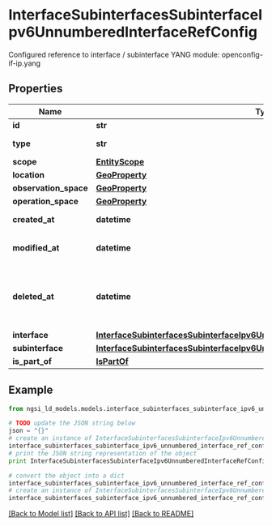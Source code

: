 # InterfaceSubinterfacesSubinterfaceIpv6UnnumberedInterfaceRefConfig

Configured reference to interface / subinterface  YANG module: openconfig-if-ip.yang 

## Properties

Name | Type | Description | Notes
------------ | ------------- | ------------- | -------------
**id** | **str** | Entity id.  | [optional] 
**type** | **str** | NGSI-LD Entity identifier. It has to be InterfaceSubinterfacesSubinterfaceIpv6UnnumberedInterfaceRefConfig. | [default to 'InterfaceSubinterfacesSubinterfaceIpv6UnnumberedInterfaceRefConfig']
**scope** | [**EntityScope**](EntityScope.md) |  | [optional] 
**location** | [**GeoProperty**](GeoProperty.md) |  | [optional] 
**observation_space** | [**GeoProperty**](GeoProperty.md) |  | [optional] 
**operation_space** | [**GeoProperty**](GeoProperty.md) |  | [optional] 
**created_at** | **datetime** | Is defined as the temporal Property at which the Entity, Property or Relationship was entered into an NGSI-LD system.  | [optional] [readonly] 
**modified_at** | **datetime** | Is defined as the temporal Property at which the Entity, Property or Relationship was last modified in an NGSI-LD system, e.g. in order to correct a previously entered incorrect value.  | [optional] [readonly] 
**deleted_at** | **datetime** | Is defined as the temporal Property at which the Entity, Property or Relationship was deleted from an NGSI-LD system.  Entity deletion timestamp. See clause 4.8 It is only used in notifications reporting deletions and in the Temporal Representation of Entities (clause 4.5.6), Properties (clause 4.5.7), Relationships (clause 4.5.8) and LanguageProperties (clause 5.2.32).  | [optional] [readonly] 
**interface** | [**InterfaceSubinterfacesSubinterfaceIpv6UnnumberedInterfaceRefConfigInterface**](InterfaceSubinterfacesSubinterfaceIpv6UnnumberedInterfaceRefConfigInterface.md) |  | [optional] 
**subinterface** | [**InterfaceSubinterfacesSubinterfaceIpv6UnnumberedInterfaceRefConfigSubinterface**](InterfaceSubinterfacesSubinterfaceIpv6UnnumberedInterfaceRefConfigSubinterface.md) |  | [optional] 
**is_part_of** | [**IsPartOf**](IsPartOf.md) |  | 

## Example

```python
from ngsi_ld_models.models.interface_subinterfaces_subinterface_ipv6_unnumbered_interface_ref_config import InterfaceSubinterfacesSubinterfaceIpv6UnnumberedInterfaceRefConfig

# TODO update the JSON string below
json = "{}"
# create an instance of InterfaceSubinterfacesSubinterfaceIpv6UnnumberedInterfaceRefConfig from a JSON string
interface_subinterfaces_subinterface_ipv6_unnumbered_interface_ref_config_instance = InterfaceSubinterfacesSubinterfaceIpv6UnnumberedInterfaceRefConfig.from_json(json)
# print the JSON string representation of the object
print InterfaceSubinterfacesSubinterfaceIpv6UnnumberedInterfaceRefConfig.to_json()

# convert the object into a dict
interface_subinterfaces_subinterface_ipv6_unnumbered_interface_ref_config_dict = interface_subinterfaces_subinterface_ipv6_unnumbered_interface_ref_config_instance.to_dict()
# create an instance of InterfaceSubinterfacesSubinterfaceIpv6UnnumberedInterfaceRefConfig from a dict
interface_subinterfaces_subinterface_ipv6_unnumbered_interface_ref_config_form_dict = interface_subinterfaces_subinterface_ipv6_unnumbered_interface_ref_config.from_dict(interface_subinterfaces_subinterface_ipv6_unnumbered_interface_ref_config_dict)
```
[[Back to Model list]](../README.md#documentation-for-models) [[Back to API list]](../README.md#documentation-for-api-endpoints) [[Back to README]](../README.md)


